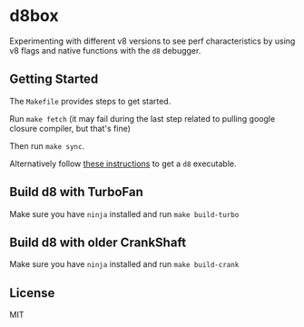 # d8box

Experimenting with different v8 versions to see perf characteristics by using v8 flags and
native functions with the `d8` debugger.

## Getting Started

The `Makefile` provides steps to get started.

Run `make fetch` (it may fail during the last step related to pulling google closure compiler,
but that's fine)

Then run `make sync`.

Alternatively follow [these instructions](https://gist.github.com/kevincennis/0cd2138c78a07412ef21) to get a
`d8` executable.

## Build d8 with TurboFan

Make sure you have `ninja` installed and run `make build-turbo`

## Build d8 with older CrankShaft

Make sure you have `ninja` installed and run `make build-crank`

## License

MIT
